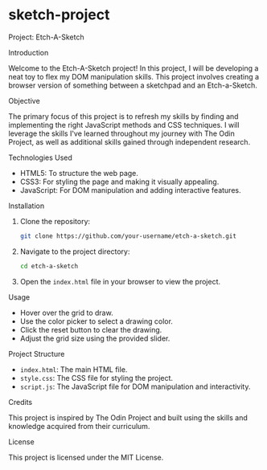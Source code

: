 # sketch-project
Project: Etch-A-Sketch

Introduction

Welcome to the Etch-A-Sketch project! In this project, I will be developing a neat toy to flex my DOM manipulation skills. This project involves creating a browser version of something between a sketchpad and an Etch-a-Sketch.

Objective

The primary focus of this project is to refresh my skills by finding and implementing the right JavaScript methods and CSS techniques. I will leverage the skills I've learned throughout my journey with The Odin Project, as well as additional skills gained through independent research.

Technologies Used

- HTML5: To structure the web page.
- CSS3: For styling the page and making it visually appealing.
- JavaScript: For DOM manipulation and adding interactive features.

Installation

1. Clone the repository:
    ```bash
    git clone https://github.com/your-username/etch-a-sketch.git
    ```

2. Navigate to the project directory:
    ```bash
    cd etch-a-sketch
    ```

3. Open the `index.html` file in your browser to view the project.

Usage

- Hover over the grid to draw.
- Use the color picker to select a drawing color.
- Click the reset button to clear the drawing.
- Adjust the grid size using the provided slider.

Project Structure

- `index.html`: The main HTML file.
- `style.css`: The CSS file for styling the project.
- `script.js`: The JavaScript file for DOM manipulation and interactivity.

Credits

This project is inspired by The Odin Project and built using the skills and knowledge acquired from their curriculum.

License

This project is licensed under the MIT License.